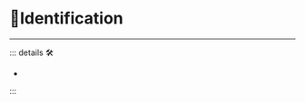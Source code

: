 # 💜<anima>Identification</anima>

---

<!-- =================================================== -->
<!-- =================================================== -->
<!-- =================================================== -->
<!-- =================================================== -->
<!-- =================================================== -->
::: details 🛠

-

:::
